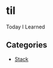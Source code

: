 # til
Today I Learned



## Categories

- [Stack]([https://github.com/sjsage522/til/tree/master/DataStructure/04.%20%스택(Stack)])

